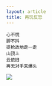 ```yaml
---
layout: article
title: 再玩反恐
---
```


```
心不慌
脚不抖
提枪故地走一走
山顶上
云依旧
再无对手来爆头
```

![](/images/counter-terrorism.jpg)